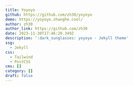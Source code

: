 ```yaml
---
title: Yoyoyo
github: https://github.com/zh30/yoyoyo
demo: https://yoyoyo.zhanghe.cool/
author: zh30
author_link: https://github.com/zh30
date: 2023-11-30T17:46:20.349Z
description: ':dark_sunglasses: yoyoyo - Jekyll theme'
ssg:
  - Jekyll
css:
  - Tailwind
  - PostCSS
cms: []
category: []
draft: false
---
```

